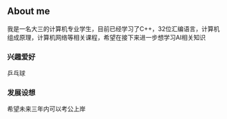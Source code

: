 ## About me
我是一名大三的计算机专业学生，目前已经学习了C++，32位汇编语言，计算机组成原理，计算机网络等相关课程，希望在接下来进一步想学习AI相关知识
### 兴趣爱好
乒乓球
### 发展设想
希望未来三年内可以考公上岸

<!---
12190-bit/12190-bit is a ✨ special ✨ repository because its `README.md` (this file) appears on your GitHub profile.
You can click the Preview link to take a look at your changes.
--->

